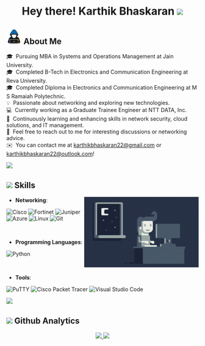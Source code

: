 <h1 align="center">
   <b>Hey there! Karthik Bhaskaran</b>
   <img src="https://media.giphy.com/media/hvRJCLFzcasrR4ia7z/giphy.gif" width="35"/>
</h1> 

## <picture><img src = "https://github.com/0xAbdulKhalid/0xAbdulKhalid/raw/main/assets/mdImages/about_me.gif" width = 40px></picture> **About Me**
🎓 &nbsp;Pursuing MBA in Systems and Operations Management at Jain University.\
🎓 &nbsp;Completed B-Tech in Electronics and Communication Engineering at Reva University.\
🎓 &nbsp;Completed Diploma in Electronics and Communication Engineering at M S Ramaiah Polytechnic.\
💡 &nbsp;Passionate about networking and exploring new technologies.\
💻 &nbsp;Currently working as a Graduate Trainee Engineer at NTT DATA, Inc.\
🌱 &nbsp;Continuously learning and enhancing skills in network security, cloud solutions, and IT management.\
💬 &nbsp;Feel free to reach out to me for interesting discussions or networking advice.\
✉️ &nbsp;You can contact me at karthikbhaskaran22@gmail.com or karthikbhaskaran22@outlook.com!

<img src="https://user-images.githubusercontent.com/73097560/115834477-dbab4500-a447-11eb-908a-139a6edaec5c.gif"><br>

## <img src="https://media2.giphy.com/media/QssGEmpkyEOhBCb7e1/giphy.gif?cid=ecf05e47a0n3gi1bfqntqmob8g9aid1oyj2wr3ds3mg700bl&rid=giphy.gif" width ="35"><b> Skills</b>

<p align="center">

<img alt="Night Coding" src="https://raw.githubusercontent.com/AVS1508/AVS1508/master/assets/Night-Coding.gif" align="right"/>

- **Networking**:

![Cisco](https://img.shields.io/badge/Cisco-%23007ACC.svg?style=for-the-badge&logo=cisco&logoColor=white)
![Fortinet](https://img.shields.io/badge/Fortinet-%23EE3124.svg?style=for-the-badge&logo=fortinet&logoColor=white)
![Juniper](https://img.shields.io/badge/Juniper-%236BABE4.svg?style=for-the-badge&logo=juniper&logoColor=white)
![Azure](https://img.shields.io/badge/azure-%230072C6.svg?style=for-the-badge&logo=azure-devops&logoColor=white)
![Linux](https://img.shields.io/badge/Linux-FCC624?style=for-the-badge&logo=linux&logoColor=black)
![Git](https://img.shields.io/badge/git-%23F05033.svg?style=for-the-badge&logo=git&logoColor=white)

<br>

- **Programming Languages**:

![Python](https://img.shields.io/badge/Python%20-%2314354C.svg?style=for-the-badge&logo=python&logoColor=white)

<br>

- **Tools**:

![PuTTY](https://img.shields.io/badge/PuTTY-002147?style=for-the-badge&logo=putty&logoColor=white)
![Cisco Packet Tracer](https://img.shields.io/badge/Cisco%20Packet%20Tracer-%23007ACC.svg?style=for-the-badge&logo=cisco&logoColor=white)
![Visual Studio Code](https://img.shields.io/badge/Visual%20Studio%20Code-0078d7.svg?style=for-the-badge&logo=visual-studio-code&logoColor=white)

<img src="https://user-images.githubusercontent.com/73097560/115834477-dbab4500-a447-11eb-908a-139a6edaec5c.gif">

## <img src="https://media.giphy.com/media/iY8CRBdQXODJSCERIr/giphy.gif" width="35"><b> Github Analytics </b>

<p align="center">
<a href="https://github.com/KarthikBhaskaran22">
<img height="180em" src="https://github-readme-stats.vercel.app/api/top-langs/?username=KarthikBhaskaran22&theme=radical&hide_border=false&include_all_commits=true&count_private=false&layout=compact"/>
<img height="180em" src="https://github-readme-streak-stats.herokuapp.com/?user=KarthikBhaskaran22&theme=radical&hide_border=false"/>
</a>
</p>


